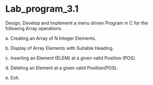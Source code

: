 # Lab_program_3.1
Design, Develop and Implement a menu driven Program in C for the following Array 
operations.

a. Creating an Array of N Integer Elements.

b. Display of Array Elements with Suitable Heading.

c. Inserting an Element (ELEM) at a given valid Position (POS).

d. Deleting an Element at a given valid Position(POS).

e. Exit.

